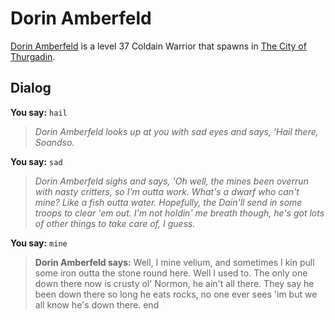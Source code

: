 # Dorin Amberfeld



[Dorin Amberfeld](/npc/115070) is a level 37 Coldain Warrior that spawns in [The City of Thurgadin](/zone/115).



## Dialog

**You say:** `hail`



>*Dorin Amberfeld looks up at you with sad eyes and says, 'Hail there, Soandso.*

**You say:** `sad`



>*Dorin Amberfeld sighs and says, 'Oh well, the mines been overrun with nasty critters, so I'm outta work. What's a dwarf who can't mine? Like a fish outta water. Hopefully, the Dain'll send in some troops to clear 'em out. I'm not holdin' me breath though, he's got lots of other things to take care of, I guess.*

**You say:** `mine`



>**Dorin Amberfeld says:** Well, I mine velium, and sometimes I kin pull some iron outta the stone round here. Well I used to. The only one down there now is crusty ol' Normon, he ain't all there. They say he been down there so long he eats rocks, no one ever sees 'im but we all know he's down there.
end

